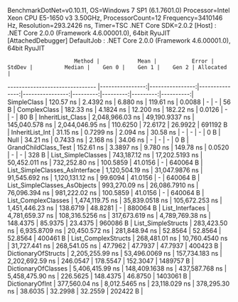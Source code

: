 
BenchmarkDotNet=v0.10.11, OS=Windows 7 SP1 (6.1.7601.0)
Processor=Intel Xeon CPU E5-1650 v3 3.50GHz, ProcessorCount=12
Frequency=3410146 Hz, Resolution=293.2426 ns, Timer=TSC
.NET Core SDK=2.0.2
  [Host]     : .NET Core 2.0.0 (Framework 4.6.00001.0), 64bit RyuJIT  [AttachedDebugger]
  DefaultJob : .NET Core 2.0.0 (Framework 4.6.00001.0), 64bit RyuJIT


                         Method |            Mean |           Error |         StdDev |          Median |    Gen 0 |    Gen 1 |    Gen 2 | Allocated |
------------------------------- |----------------:|----------------:|---------------:|----------------:|---------:|---------:|---------:|----------:|
                    SimpleClass |       120.57 ns |       2.4392 ns |       6.880 ns |       119.61 ns |   0.0088 |        - |        - |      56 B |
                   ComplexClass |       182.33 ns |       4.1824 ns |      12.200 ns |       182.22 ns |   0.0126 |        - |        - |      80 B |
              InheritList_Class | 2,048,966.03 ns |  49,190.9337 ns | 145,040.578 ns | 2,044,046.95 ns | 110.6250 |  72.6172 |  26.9922 |  691192 B |
                InheritList_Int |        31.15 ns |       0.7299 ns |       2.094 ns |        30.58 ns |        - |        - |        - |       0 B |
                           Null |        34.21 ns |       0.7433 ns |       2.168 ns |        34.06 ns |        - |        - |        - |       0 B |
           GrandChildClass_Test |       152.61 ns |       3.3897 ns |       9.780 ns |       149.78 ns |   0.0520 |        - |        - |     328 B |
             List_SimpleClasses |   743,187.12 ns |  17,202.5193 ns |  50,452.011 ns |   732,252.80 ns | 100.5859 |  41.0156 |        - |  640064 B |
 List_SimpleClasses_AsInterface | 1,120,504.19 ns |  31,047.9876 ns |  91,545.692 ns | 1,120,131.12 ns |  99.6094 |  41.0156 |        - |  640064 B |
   List_SimpleClasses_AsObjects |   993,270.09 ns |  26,086.7910 ns |  76,096.394 ns |   981,222.02 ns | 100.5859 |  41.0156 |        - |  640064 B |
            List_ComplexClasses | 1,474,119.75 ns |  35,839.0518 ns | 105,672.253 ns | 1,451,446.23 ns | 138.6719 |  48.8281 |        - |  880064 B |
                List_Interfaces | 4,781,659.37 ns | 108,316.5256 ns | 317,673.619 ns | 4,789,769.38 ns | 148.4375 |  85.9375 |  23.4375 |  960086 B |
             List_SimpleStructs |   283,423.50 ns |   6,935.8709 ns |  20,450.572 ns |   281,848.94 ns |  52.8564 |  52.8564 |  52.8564 |  400461 B |
            List_ComplexStructs |   268,481.01 ns |  10,760.4540 ns |  31,727.441 ns |   268,541.05 ns |  47.7962 |  47.7937 |  47.7937 |  400423 B |
            DictionaryOfStructs | 2,205,255.99 ns |  53,496.0069 ns | 157,734.183 ns | 2,202,692.59 ns | 246.0547 | 178.5547 | 152.3047 | 1489757 B |
            DictionaryOfClasses | 5,406,415.99 ns | 148,409.1638 ns | 437,587.768 ns | 5,458,475.90 ns | 226.5625 | 148.4375 |  46.8750 | 1403061 B |
                DictionaryOfInt |   377,560.04 ns |   8,012.5465 ns |  23,118.029 ns |   378,295.30 ns |  38.6035 |  32.2998 |  32.2559 |  202422 B |
